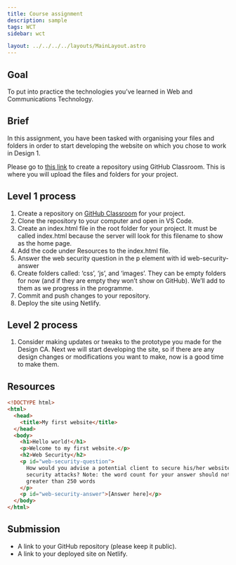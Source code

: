 ```yaml
---
title: Course assignment
description: sample
tags: WCT
sidebar: wct

layout: ../../../../layouts/MainLayout.astro
---
```


## Goal

To put into practice the technologies you’ve learned in Web and Communications Technology.

## Brief

In this assignment, you have been tasked with organising your files and folders in order to start developing the website on which you chose to work in Design 1.

Please go to [this link](https://classroom.github.com/a/12wdMNN8) to create a repository using GitHub Classroom. This is where you will upload the files and folders for your project.

## Level 1 process

1. Create a repository on [GitHub Classroom](https://classroom.github.com/a/12wdMNN8) for your project.
2. Clone the repository to your computer and open in VS Code.
3. Create an index.html file in the root folder for your project. It must be called index.html because the server will look for this filename to show as the home page.
4. Add the code under Resources to the index.html file.
5. Answer the web security question in the p element with id web-security-answer
6. Create folders called: ‘css’, ‘js’, and ‘images’. They can be empty folders for now (and if they are empty they won’t show on GitHub). We’ll add to them as we progress in the programme.
7. Commit and push changes to your repository.
8. Deploy the site using Netlify.

## Level 2 process

1. Consider making updates or tweaks to the prototype you made for the Design CA. Next we will start developing the site, so if there are any design changes or modifications you want to make, now is a good time to make them.

## Resources

```html
<!DOCTYPE html>
<html>
  <head>
    <title>My first website</title>
  </head>
  <body>
    <h1>Hello world!</h1>
    <p>Welcome to my first website.</p>
    <h2>Web Security</h2>
    <p id="web-security-question">
      How would you advise a potential client to secure his/her website from web
      security attacks? Note: the word count for your answer should not be
      greater than 250 words
    </p>
    <p id="web-security-answer">[Answer here]</p>
  </body>
</html>
```

## Submission

- A link to your GitHub repository (please keep it public).
- A link to your deployed site on Netlify.
